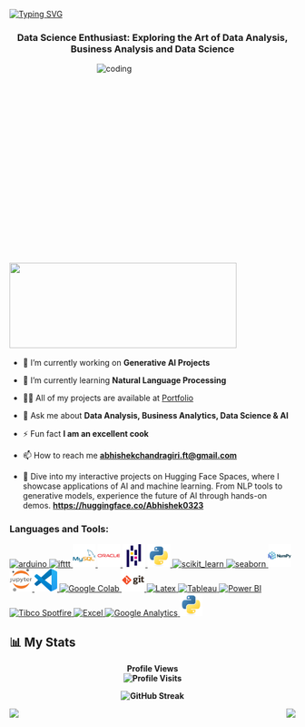 [![Typing SVG](https://readme-typing-svg.demolab.com?font=Fira+Code&pause=1000&color=2ECC40&width=720&lines=%F0%9F%91%8B+%0A+Hey%2C+there%21%21+I'm+Abhishek+and+Welcome+to+my+Profile%21)](https://git.io/typing-svg)
<h3 align="center">Data Science Enthusiast: Exploring the Art of Data Analysis, Business Analysis and Data Science</h3>

<img align="right" alt="coding" height ="350" width="350" src="https://marketbusinessnews.com/wp-content/uploads/2020/10/1-Predictive-Analytics-GIF-for-article.gif">

<p align="left"> <a href="https://www.linkedin.com/in/abhishek-chandragiri/" target="blank"><img src="https://cdn.dribbble.com/users/1525393/screenshots/6420056/comp_4.gif" width="400" height="150" /></a> </p>

- 🔭 I’m currently working on **Generative AI Projects**

- 🌱 I’m currently learning **Natural Language Processing**

- 👨‍💻 All of my projects are available at [Portfolio](https://abhi0323.github.io/Abhishek-Chandragiri-Portfolio/)

- 💬 Ask me about **Data Analysis, Business Analytics, Data Science & AI**

- ⚡ Fun fact **I am an excellent cook**

- 📫 How to reach me **abhishekchandragiri.ft@gmail.com**

- 🤗 Dive into my interactive projects on Hugging Face Spaces, where I showcase applications of AI and machine learning. From NLP tools to generative models, experience the future of AI through hands-on demos. **https://huggingface.co/Abhishek0323** 
  



<h3 align="left">Languages and Tools:</h3>
<p align="left"> <a href="https://www.arduino.cc/" target="_blank" rel="noreferrer"> <img src="https://cdn.worldvectorlogo.com/logos/arduino-1.svg" alt="arduino" width="40" height="40"/> </a> <a href="https://ifttt.com/" target="_blank" rel="noreferrer"> <img src="https://www.vectorlogo.zone/logos/ifttt/ifttt-ar21.svg" alt="ifttt" width="40" height="40"/> </a> <a href="https://www.mysql.com/" target="_blank" rel="noreferrer"> <img src="https://raw.githubusercontent.com/devicons/devicon/master/icons/mysql/mysql-original-wordmark.svg" alt="mysql" width="40" height="40"/> </a> <a href="https://www.oracle.com/" target="_blank" rel="noreferrer"> <img src="https://raw.githubusercontent.com/devicons/devicon/master/icons/oracle/oracle-original.svg" alt="oracle" width="40" height="40"/> </a> <a href="https://pandas.pydata.org/" target="_blank" rel="noreferrer"> <img src="https://raw.githubusercontent.com/devicons/devicon/2ae2a900d2f041da66e950e4d48052658d850630/icons/pandas/pandas-original.svg" alt="pandas" width="40" height="40"/> </a> <a href="https://www.python.org" target="_blank" rel="noreferrer"> <img src="https://raw.githubusercontent.com/devicons/devicon/master/icons/python/python-original.svg" alt="python" width="40" height="40"/> </a> <a href="https://scikit-learn.org/" target="_blank" rel="noreferrer"> <img src="https://upload.wikimedia.org/wikipedia/commons/0/05/Scikit_learn_logo_small.svg" alt="scikit_learn" width="40" height="40"/> </a> <a href="https://seaborn.pydata.org/" target="_blank" rel="noreferrer"> <img src="https://seaborn.pydata.org/_images/logo-mark-lightbg.svg" alt="seaborn" width="40" height="40"/> </a>
<a href="https://numpy.org/" target="_blank" rel="noreferrer"> <img src="https://raw.githubusercontent.com/devicons/devicon/master/icons/numpy/numpy-original-wordmark.svg" alt="Numpy" width="40" height="40"/> </a>
<a href="https://jupyter.org/" target="_blank" rel="noreferrer"> <img src="https://raw.githubusercontent.com/devicons/devicon/master/icons/jupyter/jupyter-original-wordmark.svg" alt="Jupyter Notebook" width="40" height="40"/> </a>
<a href="https://code.visualstudio.com/" target="_blank" rel="noreferrer"> <img src="https://raw.githubusercontent.com/devicons/devicon/master/icons/vscode/vscode-original.svg" alt="Visual Studio Code" width="40" height="40"/> </a>
<a href="https://colab.research.google.com/" target="_blank" rel="noreferrer"> <img src="https://colab.research.google.com/img/colab_favicon_256px.png" alt="Google Colab" width="40" height="40"/> </a>
<a href="https://git-scm.com/" target="_blank" rel="noreferrer"> <img src="https://raw.githubusercontent.com/devicons/devicon/master/icons/git/git-original-wordmark.svg" alt="Git" width="40" height="40"/> </a>
<a href="https://www.latex-project.org/" target="_blank" rel="noreferrer"> <img src="https://upload.wikimedia.org/wikipedia/commons/thumb/9/92/LaTeX_logo.svg/1920px-LaTeX_logo.svg.png" alt="Latex" width="40" height="40"/> </a>
<a href="https://www.tableau.com/" target="_blank" rel="noreferrer"> <img src="https://analyticstraininghub.com/wp-content/uploads/2020/10/icon-tableau.png" alt="Tableau" width="60" height="40"/> </a>
<a href="https://powerbi.microsoft.com/" target="_blank" rel="noreferrer"> <img src="https://itrak365.com/wp-content/uploads/power-bi-icon-7.png" alt="Power BI" width="100" height="40"/> </a><a href="https://www.tibco.com/products/tibco-spotfire" target="_blank" rel="noreferrer"> <img src="https://logodix.com/logo/2065496.jpg" alt="Tibco Spotfire" width="80" height="45"/> </a>
<a href="https://www.microsoft.com/en-us/microsoft-365/excel" target="_blank" rel="noreferrer"> <img src="https://logos-world.net/wp-content/uploads/2022/02/Microsoft-Excel-Logo.png" alt="Excel" width="60" height="40"/> </a>
<a href="https://developers.google.com/analytics" target="_blank" rel="noreferrer"> <img src="https://www.vectorlogo.zone/logos/google_analytics/google_analytics-icon.svg" alt="Google Analytics" width="40" height="40"/> </a>
<a href="https://www.python.org" target="_blank" rel="noreferrer"> <img src="https://raw.githubusercontent.com/devicons/devicon/master/icons/python/python-original.svg" alt="Python" width="40" height="40"/> </a>


## :bar_chart:  My Stats

<p align="center"> <b>Profile Views<b> 
  <br>
  <img src="https://profile-counter.glitch.me/{abhi0323}/count.svg" alt="Profile Visits" />
</p>

<p align="center">
    <img src="http://github-readme-streak-stats.herokuapp.com?user=abhi0323&theme=dark&background=000000" alt="GitHub Streak" />
</p>

<img src="https://github-readme-stats.vercel.app/api?username=abhi0323&show_icons=true&theme=merko" align="left" height=160em>
<img src="https://github-readme-stats.vercel.app/api/top-langs/?username=abhi0323&layout=compact&theme=vision-friendly-dark" align="right" height=160em>
